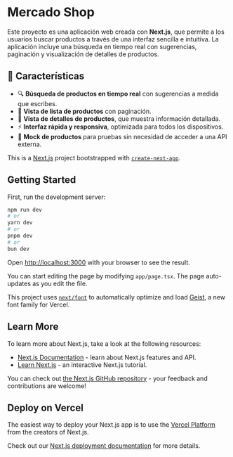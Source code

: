 # Mercado Shop

Este proyecto es una aplicación web creada con **Next.js**, que permite a los usuarios buscar productos a través de una interfaz sencilla e intuitiva. La aplicación incluye una búsqueda en tiempo real con sugerencias, paginación y visualización de detalles de productos.

## 🚀 Características

- 🔍 **Búsqueda de productos en tiempo real** con sugerencias a medida que escribes.
- 📄 **Vista de lista de productos** con paginación.
- 🛒 **Vista de detalles de productos**, que muestra información detallada.
- ⚡ **Interfaz rápida y responsiva**, optimizada para todos los dispositivos.
- 🎯 **Mock de productos** para pruebas sin necesidad de acceder a una API externa.


This is a [Next.js](https://nextjs.org) project bootstrapped with [`create-next-app`](https://nextjs.org/docs/app/api-reference/cli/create-next-app).

## Getting Started

First, run the development server:

```bash
npm run dev
# or
yarn dev
# or
pnpm dev
# or
bun dev
```

Open [http://localhost:3000](http://localhost:3000) with your browser to see the result.

You can start editing the page by modifying `app/page.tsx`. The page auto-updates as you edit the file.

This project uses [`next/font`](https://nextjs.org/docs/app/building-your-application/optimizing/fonts) to automatically optimize and load [Geist](https://vercel.com/font), a new font family for Vercel.

## Learn More

To learn more about Next.js, take a look at the following resources:

- [Next.js Documentation](https://nextjs.org/docs) - learn about Next.js features and API.
- [Learn Next.js](https://nextjs.org/learn) - an interactive Next.js tutorial.

You can check out [the Next.js GitHub repository](https://github.com/vercel/next.js) - your feedback and contributions are welcome!

## Deploy on Vercel

The easiest way to deploy your Next.js app is to use the [Vercel Platform](https://vercel.com/new?utm_medium=default-template&filter=next.js&utm_source=create-next-app&utm_campaign=create-next-app-readme) from the creators of Next.js.

Check out our [Next.js deployment documentation](https://nextjs.org/docs/app/building-your-application/deploying) for more details.
